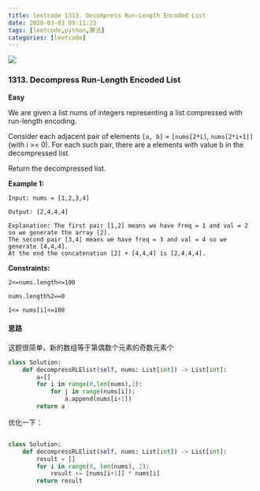 ```yaml
---
title: leetcode 1313. Decompress Run-Length Encoded List
date: 2020-03-03 09:11:22
tags: [leetcode,python,算法]
categories: [leetcode]
---
```



<img src="http://lishengyu.xyz/pubgm/IMG_5523.JPG" >

### 1313. Decompress Run-Length Encoded List

**Easy**

We are given a list nums of integers representing a list compressed with run-length encoding.

Consider each adjacent pair of elements `[a, b]` = `[nums[2*i]`, `nums[2*i+1]]` (with i >= 0).  For each such pair, there are a elements with value b in the decompressed list.

Return the decompressed list.

 

**Example 1:**

```
Input: nums = [1,2,3,4]

Output: [2,4,4,4]

Explanation: The first pair [1,2] means we have freq = 1 and val = 2 so we generate the array [2].
The second pair [3,4] means we have freq = 3 and val = 4 so we generate [4,4,4].
At the end the concatenation [2] + [4,4,4] is [2,4,4,4].
```




**Constraints:**

```
2<=nums.length<=100

nums.length%2==0

1<= nums[i]<=100
```

#### 思路

这题很简单，新的数组等于第偶数个元素的奇数元素个

```python
class Solution:
    def decompressRLElist(self, nums: List[int]) -> List[int]:
        a=[]
        for i in range(0,len(nums),2):
            for j in range(nums[i]):
                a.append(nums[i+1])
        return a

```

优化一下：

```python

class Solution:
    def decompressRLElist(self, nums: List[int]) -> List[int]:
        result = []
        for i in range(0, len(nums), 2):
            result += [nums[i+1]] * nums[i]
        return result

```
